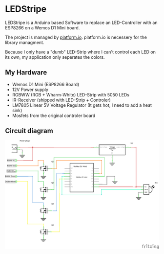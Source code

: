 # LEDStripe

LEDStripe is a Arduino based Software to replace an LED-Controller with an ESP8266 on a Wemos D1 Mini board.

The project is managed by [platform.io](http://platformio.org/). platform.io is necessery for the library managment.

Because I only have a "dumb" LED-Strip where I can't control each LED on its own, my application only seperates the colors.

## My Hardware

+ Wemos D1 Mini (ESP8266 Board)
+ 12V Power supply
+ RGBWW (RGB + Wharm-White) LED-Strip with 5050 LEDs
+ IR-Receiver (shipped with LED-Strip + Controler)
+ LM7805 Linear 5V Voltage Regulator (It gets hot, I need to add a heat sink)
+ Mosfets from the original controler board

## Circuit diagram

![](circuit.png)